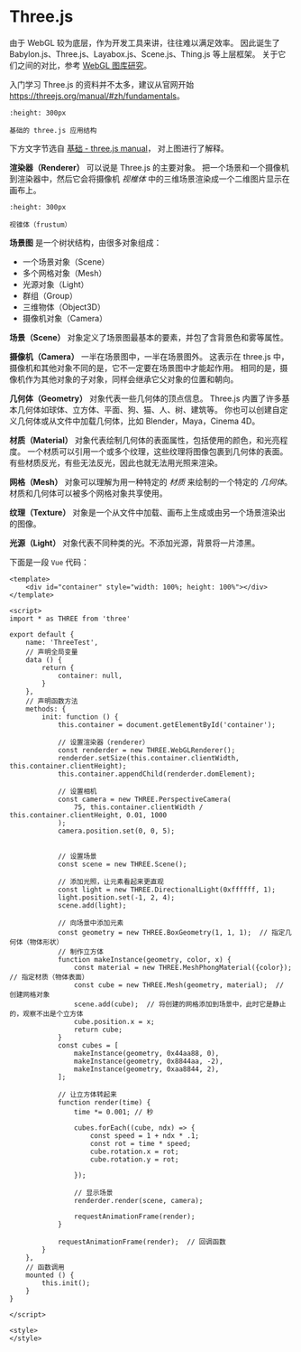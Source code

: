 # Three.js

由于 WebGL 较为底层，作为开发工具来讲，往往难以满足效率。
因此诞生了 Babylon.js、Three.js、Layabox.js、Scene.js、Thing.js 等上层框架。
关于它们之间的对比，参考 [WebGL 图库研究](https://cloud.tencent.com/developer/article/1746988)。

入门学习 Three.js 的资料并不太多，建议从官网开始 <https://threejs.org/manual/#zh/fundamentals>。

```{figure} ../_static/images/threejs-structure.*
:height: 300px

基础的 three.js 应用结构
```

下方文字节选自 [基础 - three.js manual](https://threejs.org/manual/#zh/fundamentals)，
对上图进行了解释。

**渲染器（Renderer）** 可以说是 Three.js 的主要对象。
把一个场景和一个摄像机到渲染器中，然后它会将摄像机
*视椎体* 中的三维场景渲染成一个二维图片显示在画布上。

```{figure} ../_static/images/frustum-3d.*
:height: 300px

视锥体（frustum）
```

**场景图** 是一个树状结构，由很多对象组成：

- 一个场景对象（Scene）
- 多个网格对象（Mesh）
- 光源对象（Light）
- 群组（Group）
- 三维物体（Object3D）
- 摄像机对象（Camera）

**场景（Scene）** 对象定义了场景图最基本的要素，并包了含背景色和雾等属性。

**摄像机（Camera）** 一半在场景图中，一半在场景图外。
这表示在 three.js 中，摄像机和其他对象不同的是，它不一定要在场景图中才能起作用。
相同的是，摄像机作为其他对象的子对象，同样会继承它父对象的位置和朝向。

**几何体（Geometry）** 对象代表一些几何体的顶点信息。
Three.js 内置了许多基本几何体如球体、立方体、平面、狗、猫、人、树、建筑等。
你也可以创建自定义几何体或从文件中加载几何体，比如 Blender，Maya，Cinema 4D。

**材质（Material）** 对象代表绘制几何体的表面属性，包括使用的颜色，和光亮程度。
一个材质可以引用一个或多个纹理，这些纹理将图像包裹到几何体的表面。
有些材质反光，有些无法反光，因此也就无法用光照来渲染。

**网格（Mesh）** 对象可以理解为用一种特定的 *材质* 来绘制的一个特定的 *几何体*。
材质和几何体可以被多个网格对象共享使用。

**纹理（Texture）** 对象是一个从文件中加载、画布上生成或由另一个场景渲染出的图像。

**光源（Light）** 对象代表不同种类的光。不添加光源，背景将一片漆黑。

下面是一段 `Vue` 代码：

```{code-block} html
<template>
    <div id="container" style="width: 100%; height: 100%"></div>
</template>

<script>
import * as THREE from 'three'

export default {
    name: 'ThreeTest',
    // 声明全局变量
    data () {
        return {
            container: null,
        }
    },
    // 声明函数方法
    methods: {
        init: function () {
            this.container = document.getElementById('container');

            // 设置渲染器（renderer）
            const renderder = new THREE.WebGLRenderer();
            renderder.setSize(this.container.clientWidth, this.container.clientHeight);
            this.container.appendChild(renderder.domElement);

            // 设置相机
            const camera = new THREE.PerspectiveCamera(
                75, this.container.clientWidth / this.container.clientHeight, 0.01, 1000
            );
            camera.position.set(0, 0, 5);


            // 设置场景
            const scene = new THREE.Scene();

            // 添加光照，让元素看起来更直观
            const light = new THREE.DirectionalLight(0xffffff, 1);
            light.position.set(-1, 2, 4);
            scene.add(light);

            // 向场景中添加元素
            const geometry = new THREE.BoxGeometry(1, 1, 1);  // 指定几何体（物体形状）
            // 制作立方体
            function makeInstance(geometry, color, x) {
                const material = new THREE.MeshPhongMaterial({color});  // 指定材质（物体表面）
                const cube = new THREE.Mesh(geometry, material);  // 创建网格对象
                scene.add(cube);  // 将创建的网格添加到场景中，此时它是静止的，观察不出是个立方体
                cube.position.x = x;
                return cube;
            }
            const cubes = [
                makeInstance(geometry, 0x44aa88, 0),
                makeInstance(geometry, 0x8844aa, -2),
                makeInstance(geometry, 0xaa8844, 2),
            ];

            // 让立方体转起来
            function render(time) {
                time *= 0.001; // 秒

                cubes.forEach((cube, ndx) => {
                    const speed = 1 + ndx * .1;
                    const rot = time * speed;
                    cube.rotation.x = rot;
                    cube.rotation.y = rot;

                });
                
                // 显示场景
                renderder.render(scene, camera);

                requestAnimationFrame(render);
            }

            requestAnimationFrame(render);  // 回调函数
        }
    },
    // 函数调用
    mounted () {
        this.init();
    }
}

</script>

<style>
</style>
```
